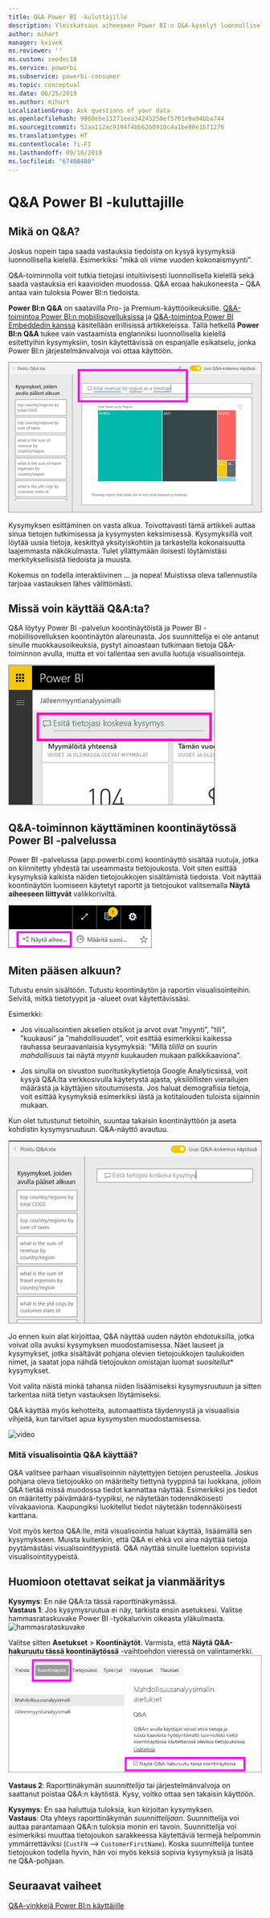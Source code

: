 ```yaml
---
title: Q&A Power BI -kuluttajille
description: Yleiskatsaus aiheeseen Power BI:n Q&A-kyselyt luonnollisella kielellä.
author: mihart
manager: kvivek
ms.reviewer: ''
ms.custom: seodec18
ms.service: powerbi
ms.subservice: powerbi-consumer
ms.topic: conceptual
ms.date: 06/25/2019
ms.author: mihart
LocalizationGroup: Ask questions of your data
ms.openlocfilehash: 9960ebe11271eea34245250ef5701e9a94bba744
ms.sourcegitcommit: 52aa112ac9194f4bb62b0910c4a1be80e1bf1276
ms.translationtype: HT
ms.contentlocale: fi-FI
ms.lasthandoff: 09/16/2019
ms.locfileid: "67408480"
---
```

# <a name="qa-for-power-bi-consumers"></a>Q&A Power BI -**kuluttajille**
## <a name="what-is-qa"></a>Mikä on Q&A?
Joskus nopein tapa saada vastauksia tiedoista on kysyä kysymyksiä luonnollisella kielellä. Esimerkiksi ”mikä oli viime vuoden kokonaismyynti”.

Q&A-toiminnolla voit tutkia tietojasi intuitiivisesti luonnollisella kielellä sekä saada vastauksia eri kaavioiden muodossa. Q&A eroaa hakukoneesta – Q&A antaa vain tuloksia Power BI:n tiedoista.

**Power BI:n Q&A** on saatavilla Pro- ja Premium-käyttöoikeuksille.  [Q&A-toimintoa Power BI:n mobiilisovelluksissa](mobile/mobile-apps-ios-qna.md) ja [Q&A-toimintoa Power BI Embeddedin kanssa](../developer/qanda.md) käsitellään erillisissä artikkeleissa. Tällä hetkellä **Power BI:n Q&A** tukee vain vastaamista englanniksi luonnollisella kielellä esitettyihin kysymyksiin, tosin käytettävissä on espanjalle esikatselu, jonka Power BI:n järjestelmänvalvoja voi ottaa käyttöön.


![q&a:n luoma puukartta](media/end-user-q-and-a/power-bi-treemap.png)

Kysymyksen esittäminen on vasta alkua.  Toivottavasti tämä artikkeli auttaa sinua tietojen tutkimisessa ja kysymysten keksimisessä. Kysymyksillä voit löytää uusia tietoja, keskittyä yksityiskohtiin ja tarkastella kokonaisuutta laajemmasta näkökulmasta. Tulet yllättymään iloisesti löytämistäsi merkityksellisistä tiedoista ja muusta.

Kokemus on todella interaktiivinen … ja nopea! Muistissa oleva tallennustila tarjoaa vastauksen lähes välittömästi.

## <a name="where-can-i-use-qa"></a>Missä voin käyttää Q&A:ta?
Q&A löytyy Power BI -palvelun koontinäytöistä ja Power BI -mobiilisovelluksen koontinäytön alareunasta. Jos suunnittelija ei ole antanut sinulle muokkausoikeuksia, pystyt ainoastaan tutkimaan tietoja Q&A-toiminnon avulla, mutta et voi tallentaa sen avulla luotuja visualisointeja.

![kysymysruutu](media/end-user-q-and-a/powerbi-qna.png)

## <a name="use-qa-on-a-dashboard-in-the-power-bi-service"></a>Q&A-toiminnon käyttäminen koontinäytössä Power BI -palvelussa
Power BI -palvelussa (app.powerbi.com) koontinäyttö sisältää ruutuja, jotka on kiinnitetty yhdestä tai useammasta tietojoukosta. Voit siten esittää kysymyksiä kaikista näiden tietojoukkojen sisältämistä tiedoista. Voit näyttää koontinäytön luomiseen käytetyt raportit ja tietojoukot valitsemalla **Näytä aiheeseen liittyvät** valikkoriviltä.

![näytä aiheeseen liittyvät -painike yläreunan valikkorivillä](media/end-user-q-and-a/power-bi-view-related.png)

## <a name="how-do-i-start"></a>Miten pääsen alkuun?
Tutustu ensin sisältöön. Tutustu koontinäytön ja raportin visualisointeihin. Selvitä, mitkä tietotyypit ja -alueet ovat käytettävissäsi. 

Esimerkki:

* Jos visualisointien akselien otsikot ja arvot ovat ”myynti”, ”tili”, ”kuukausi” ja ”mahdollisuudet”, voit esittää esimerkiksi kaikessa rauhassa seuraavanlaisia kysymyksiä: ”Millä *tilillä* on suurin *mahdollisuus* tai näytä *myynti* kuukauden mukaan palkkikaaviona”.

* Jos sinulla on sivuston suorituskykytietoja Google Analyticsissä, voit kysyä Q&A:lta verkkosivulla käytetystä ajasta, yksilöllisten vierailujen määrästä ja käyttäjien sitoutumisesta. Jos haluat demografisia tietoja, voit esittää kysymyksiä esimerkiksi iästä ja kotitalouden tuloista sijainnin mukaan.

Kun olet tutustunut tietoihin, suuntaa takaisin koontinäyttöön ja aseta kohdistin kysymysruutuun. Q&A-näyttö avautuu.

![Q&A-näyttö](media/end-user-q-and-a/power-bi-screen.png) 

Jo ennen kuin alat kirjoittaa, Q&A näyttää uuden näytön ehdotuksilla, jotka voivat olla avuksi kysymyksen muodostamisessa. Näet lauseet ja kysymykset, jotka sisältävät pohjana olevien tietojoukkojen taulukoiden nimet, ja saatat jopa nähdä tietojoukon omistajan luomat *suositellut** kysymykset.

Voit valita näistä minkä tahansa niiden lisäämiseksi kysymysruutuun ja sitten tarkentaa niitä tietyn vastauksen löytämiseksi. 

Q&A käyttää myös kehotteita, automaattista täydennystä ja visuaalisia vihjeitä, kun tarvitset apua kysymysten muodostamisessa. 

![video](media/end-user-q-and-a/qna4.gif) 


### <a name="which-visualization-does-qa-use"></a>Mitä visualisointia Q&A käyttää?
Q&A valitsee parhaan visualisoinnin näytettyjen tietojen perusteella. Joskus pohjana oleva tietojoukko on määritelty tiettynä tyyppinä tai luokkana, jolloin Q&A tietää missä muodossa tiedot kannattaa näyttää. Esimerkiksi jos tiedot on määritetty päivämäärä-tyypiksi, ne näytetään todennäköisesti viivakaaviona. Kaupungiksi luokitellut tiedot näytetään todennäköisesti karttana.

Voit myös kertoa Q&A:lle, mitä visualisointia haluat käyttää, lisäämällä sen kysymykseen. Muista kuitenkin, että Q&A ei ehkä voi aina näyttää tietoja pyytämästäsi visualisointityypistä. Q&A näyttää sinulle luettelon sopivista visualisointityypeistä.


## <a name="considerations-and-troubleshooting"></a>Huomioon otettavat seikat ja vianmääritys
**Kysymys**: En näe Q&A:ta tässä raporttinäkymässä.    
**Vastaus 1**: Jos kysymysruutua ei näy, tarkista ensin asetuksesi. Valitse hammasrataskuvake Power BI -työkalurivin oikeasta yläkulmasta.   
![hammasrataskuvake](media/end-user-q-and-a/power-bi-settings.png)

Valitse sitten **Asetukset** > **Koontinäytöt**. Varmista, että **Näytä Q&A-hakuruutu tässä koontinäytössä** -vaihtoehdon vieressä on valintamerkki.    
![Q&A:n koontinäyttöasetukset](media/end-user-q-and-a/power-bi-turn-on.png)  


**Vastaus 2**: Raporttinäkymän *suunnittelija* tai järjestelmänvalvoja on saattanut poistaa Q&A:n käytöstä. Kysy, voitko ottaa sen takaisin käyttöön.   

**Kysymys**: En saa haluttuja tuloksia, kun kirjoitan kysymyksen.    
**Vastaus**: Ota yhteys raporttinäkymän *suunnittelijaan*. Suunnittelija voi auttaa parantamaan Q&A:n tuloksia monin eri tavoin. Suunnittelija voi esimerkiksi muuttaa tietojoukon sarakkeessa käytettäviä termejä helpommin ymmärrettäviksi (`CustFN` --> `CustomerFirstName`). Koska suunnittelija tuntee tietojoukon todella hyvin, hän voi myös keksiä sopivia kysymyksiä ja lisätä ne Q&A-pohjaan.


## <a name="next-steps"></a>Seuraavat vaiheet
[Q&A-vinkkejä Power BI:n käyttäjille](end-user-q-and-a.md)
